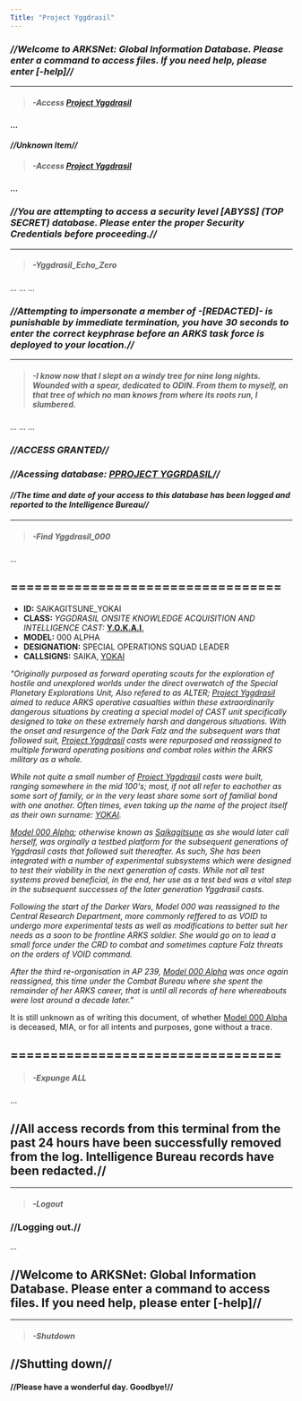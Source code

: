 ```yaml
---
Title: "Project Yggdrasil"
---
```


### *//Welcome to ARKSNet: Global Information Database. Please enter a command to access files. If you need help, please enter [-help]//*

------
> ##### -Access [Project Yggdrasil](SubIndexes/Logs/finishedlogs/ArksLogs/ProjectYggdrasil.md)
#### *...*
#### *//Unknown Item//*

> ##### -Access [Project Yggdrasil](SubIndexes/Logs/finishedlogs/ArksLogs/ProjectYggdrasil.md)

#### *...*
### *//You are attempting to access a security level [ABYSS] (TOP SECRET) database. Please enter the proper Security Credentials before proceeding.//*

-----

> ##### -Yggdrasil_Echo_Zero

*...*
*...*
*...*

### *//Attempting to impersonate a member of -[REDACTED]- is punishable by immediate termination, you have 30 seconds to enter the correct keyphrase before an ARKS task force is deployed to your location.//*

----

> ##### -I know now that I slept on a windy tree for nine long nights. Wounded with a spear, dedicated to ODIN. From them to myself, on that tree of which no man knows from where its roots run, I slumbered.


*...*
*...*
*...*

### *//ACCESS GRANTED//*
### *//Acessing database: [PPROJECT YGGRDASIL](SubIndexes/Logs/finishedlogs/ArksLogs/ProjectYggdrasil.md)//*

#### *//The time and date of your access to this database has been logged and reported to the Intelligence Bureau//*

----

> ##### -Find Yggdrasil_000

*...*

## ==================================

- **ID:** SAIKAGITSUNE_YOKAI
- **CLASS:** *YGGDRASIL ONSITE KNOWLEDGE ACQUISITION AND INTELLIGENCE CAST:* [**Y.O.K.A.I**.](SubIndexes/Characters/Yokai.md)
- **MODEL:** 000 ALPHA
- **DESIGNATION:** SPECIAL OPERATIONS SQUAD LEADER
- **CALLSIGNS:** SAIKA, [YOKAI](SubIndexes/Characters/Yokai.md)

*"Originally purposed as forward operating scouts for the exploration of hostile and unexplored worlds under the direct overwatch of the Special Planetary Explorations Unit, Also refered to as ALTER; [Project Yggdrasil](SubIndexes/Logs/finishedlogs/ArksLogs/ProjectYggdrasil.md) aimed to reduce ARKS operative casualties within these extraordinarily dangerous situations by creating a special model of CAST unit specifically designed to take on these extremely harsh and dangerous situations. With the onset and resurgence of the Dark Falz and the subsequent wars that followed suit, [Project Yggdrasil](SubIndexes/Logs/finishedlogs/ArksLogs/ProjectYggdrasil.md) casts were repurposed and reassigned to multiple forward operating positions and combat roles within the ARKS military as a whole.*

*While not quite a small number of [Project Yggdrasil](SubIndexes/Logs/finishedlogs/ArksLogs/ProjectYggdrasil.md) casts were built, ranging somewhere in the mid 100's; most, if not all refer to eachother as some sort of family, or in the very least share some sort of familial bond with one another. Often times, even taking up the name of the project itself as their own surname: [YOKAI](SubIndexes/Characters/Yokai.md).*

*[Model 000 Alpha](SubIndexes/Characters/Yokai.md); otherwise known as [Saikagitsune](SubIndexes/Characters/Yokai.md) as she would later call herself, was orginally a testbed platform for the subsequent generations of Yggdrasil casts that followed suit thereafter. As such, She has been integrated with a number of experimental subsystems which were designed to test their viability in the next generation of casts. While not all test systems proved beneficial, in the end, her use as a test bed was a vital step in the subsequent successes of the later generation Yggdrasil casts.*

*Following the start of the Darker Wars, Model 000 was reassigned to the Central Research Department, more commonly reffered to as VOID to undergo more experimental tests as well as modifications to better suit her needs as a soon to be frontline ARKS soldier. She would go on to lead a small force under the CRD to combat and sometimes capture Falz threats on the orders of VOID command.*

*After the third re-organisation in AP 239, [Model 000 Alpha](SubIndexes/Characters/Yokai.md) was once again reassigned, this time under the Combat Bureau where she spent the remainder of her ARKS career, that is until all records of here whereabouts were lost around a decade later."*

It is still unknown as of writing this document, of whether [Model 000 Alpha](SubIndexes/Characters/Yokai.md) is deceased, MIA, or for all intents and purposes, gone without a trace.

## ==================================

> ##### -Expunge ALL

...

## //All access records from this terminal from the past 24 hours have been successfully removed from the log. Intelligence Bureau records have been redacted.//

----

> ##### -Logout

### //Logging out.//

*...*

## //Welcome to ARKSNet: Global Information Database. Please enter a command to access files. If you need help, please enter [-help]//

----

> ##### -Shutdown

## //Shutting down//

#### //Please have a wonderful day. Goodbye!//

